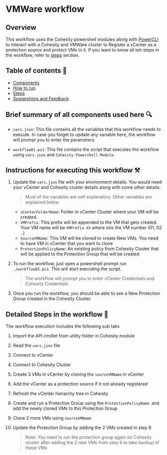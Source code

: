 # VMWare workflow

## Overview

This workflow uses the Cohesity powershell modules along with [PowerCLI](https://www.vmware.com/support/developer/PowerCLI/) to interact with a Cohesity and VMWare cluster to Register a vCenter as a protection source and protect VMs in it. If you want to know all teh steps in the workflow, refer to [steps](#steps) section.

## Table of contents :scroll:

 - [Components](#components)
 - [How to run](#howto)
 - [Steps](#steps)
 - [Suggestions and Feedback](#suggest)
 
## <a name="components"></a> Brief summary of all components used here  :mag:

* `vars.json`: This file contains all the variables that this workflow needs to execute. In case you forget to update any variable here, the workflow will prompt you to enter the parameters.

* `workflow01.ps1`: This file contains the script that executes the workflow using `vars.json` and `Cohesity Powershell Module`.


## <a name="howto"></a> Instructions for executing this workflow :hammer_and_pick:

1.  Update the `vars.json` file with your environment details. You would need your vCenter and Cohesity cluster details along with some other details. 

	> Most of the variables are self explanatory. Other variables are explained below
	
	* `vCenterFolderName`: Folder in vCenter Cluster where your VM will be created. 
	* `VMPrefix`: This prefix will be appended to the VM that gets created. Your VM name will be `VMPrefix-XX` where `XX`is the VM number (01, 02 ..)
	* `SourceVMName`: This VM will be cloned to create New VMs. You need to have VM in vCenter that you want to clone 
	* `ProtectionPolicyName`: An existing policy from Cohesity Cluster that will be applied to the Protection Group that will be created

2. To run the workflow, just open a powershell prompt run `./workflow01.ps1`. This will start executing the script. 

	> The workflow will prompt you to enter vCenter Credentials and Cohesity Credentials

3. Once you run the workflow, you should be able to see a New Protection Group created in the Cohesity Cluster.

## <a name="steps"></a> Detailed Steps in the workflow :book:

The workflow execution includes the following sub taks

1. Import the API cmdlet from utility folder in Cohesity module
2. Read the `vars.json` file
3. Connect to vCenter
4. Connect to Cohesity Cluster
5. Create 3 VMs in vCenter by cloning the `sourceVMName` in vCenter
6. Add the vCenter as a protection source if it not already registered
7. Refresh the vCenter hierarchy tree in Cohesity
8. Create and run a Protection Group using the `ProtectionPolicyName `and add the newly cloned VMs to this Protection Group
9. Clone 2 more VMs using `sourceVMName`
10. Update the Protection Group by adding the 2 VMs created in step 9

	> Note: You need to run the protection group again on Cohesity cluster after adding the 2 new VMs from step 9 to take backup of these VMs


